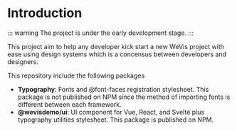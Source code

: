 # Introduction

::: warning
The project is under the early development stage.
:::

This project aim to help any developer kick start a new WeVis project with ease using design systems which is a concensus between developers and designers.

This repository include the following packages

- **Typography**: Fonts and @font-faces registration stylesheet. This package is not published on NPM since the method of importing fonts is different between each framework.
- **@wevisdemo/ui**: UI component for Vue, React, and Svelte plus typography utilities stylesheet. This package is published on NPM.
